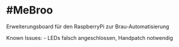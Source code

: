 # #MeBroo
Erweiterungsboard für den RaspberryPi zur Brau-Automatisierung

Known Issues: - LEDs falsch angeschlossen, Handpatch notwendig